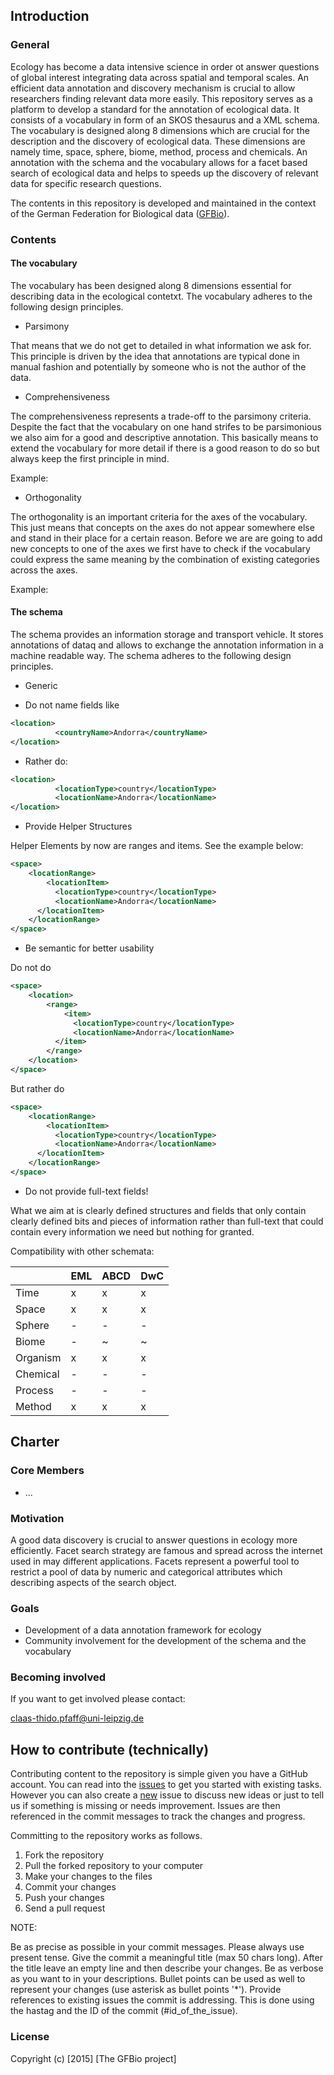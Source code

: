 ## Introduction

### General

Ecology has become a data intensive science in order ot answer questions of
global interest integrating data across spatial and temporal scales. An
efficient data annotation and discovery mechanism is crucial to allow
researchers finding relevant data more easily. This repository serves as a
platform to develop a standard for the annotation of ecological data. It
consists of a vocabulary in form of an SKOS thesaurus and a XML schema. The
vocabulary is designed along 8 dimensions which are crucial for the description
and the discovery of ecological data. These dimensions are namely time, space,
sphere, biome, method, process and chemicals. An annotation with the schema and
the vocabulary allows for a facet based search of ecological data and helps to
speeds up the discovery of relevant data for specific research questions.

The contents in this repository is developed and maintained in the context of
the German Federation for Biological data ([GFBio](http://www.gfbio.org/)).

### Contents

#### The vocabulary

The vocabulary has been designed along 8 dimensions essential for describing
data in the ecological contetxt. The vocabulary adheres to the following design
principles.

* Parsimony

That means that we do not get to detailed in what information we ask for. This
principle is driven by the idea that annotations are typical done in manual
fashion and potentially by someone who is not the author of the data.

* Comprehensiveness

The comprehensiveness represents a trade-off to the parsimony criteria.
Despite the fact that the vocabulary on one hand strifes to be parsimonious we
also aim for a good and descriptive annotation. This basically means to extend
the vocabulary for more detail if there is a good reason to do so but always
keep the first principle in mind.

Example:

* Orthogonality

The orthogonality is an important criteria for the axes of the vocabulary. This
just means that concepts on the axes do not appear somewhere else and stand in
their place for a certain reason. Before we are are going to add new concepts
to one of the axes we first have to check if the vocabulary could express the
same meaning by the combination of existing categories across the axes.

Example:

#### The schema

The schema provides an information storage and transport vehicle. It stores
annotations of dataq and allows to exchange the annotation information in a
machine readable way. The schema adheres to the following design principles.

* Generic

- Do not name fields like

```XML
<location>
		  <countryName>Andorra</countryName>
</location>
```

- Rather do:

```XML
<location>
		  <locationType>country</locationType>
		  <locationName>Andorra</locationName>
</location>
```

* Provide Helper Structures

Helper Elements by now are ranges and items. See the example below:

```XML
<space>
	<locationRange>
		<locationItem>
		  <locationType>country</locationType>
		  <locationName>Andorra</locationName>
	  </locationItem>
	</locationRange>
</space>
```

* Be semantic for better usability

Do not do

```XML
<space>
	<location>
		<range>
			<item>
			  <locationType>country</locationType>
			  <locationName>Andorra</locationName>
		  </item>
		</range>
	</location>
</space>
```

But rather do

```XML
<space>
	<locationRange>
		<locationItem>
		  <locationType>country</locationType>
		  <locationName>Andorra</locationName>
	  </locationItem>
	</locationRange>
</space>
```

* Do not provide full-text fields!

What we aim at is clearly defined structures and fields that only contain
clearly defined bits and pieces of information rather than full-text that could
contain every information we need but nothing for granted.

Compatibility with other schemata:

|          | EML | ABCD | DwC |
|----------|-----|------|-----|
| Time     | x   | x    | x   |
| Space    | x   | x    | x   |
| Sphere   | -   | -    | -   |
| Biome    | -   | ~    | ~   |
| Organism | x   | x    | x   |
| Chemical | -   | -    | -   |
| Process  | -   | -    | -   |
| Method   | x   | x    | x   |


## Charter

### Core Members

* ...

### Motivation

A good data discovery is crucial to answer questions in ecology more
efficiently. Facet search strategy are famous and spread across the internet
used in may different applications. Facets represent a powerful tool to
restrict a pool of data by numeric and categorical attributes which describing
aspects of the search object.

### Goals

* Development of a data annotation framework for ecology
* Community involvement for the development of the schema and the vocabulary

### Becoming involved

If you want to get involved please contact:

<claas-thido.pfaff@uni-leipzig.de>


## How to contribute (technically)

Contributing content to the repository is simple given you have a GitHub
account. You can read into the [issues](https://github.com/cpfaff/cas/issues)
to get you started with existing tasks. However you can also create a
[new](https://github.com/cpfaff/cas/issues/new) issue to discuss new ideas or
just to tell us if something is missing or needs improvement. Issues are then
referenced in the commit messages to track the changes and progress.

Committing to the repository works as follows.

1. Fork the repository
2. Pull the forked repository to your computer
3. Make your changes to the files
4. Commit your changes
5. Push your changes
4. Send a pull request

NOTE:

Be as precise as possible in your commit messages. Please always use present
tense. Give the commit a meaningful title (max 50 chars long). After the title
leave an empty line and then describe your changes. Be as verbose as you want
to in your descriptions. Bullet points can be used as well to represent your
changes (use asterisk as bullet points '*'). Provide references to existing
issues the commit is addressing. This is done using the hastag and the ID of
the commit (#id_of_the_issue).

### License

Copyright (c) [2015] [The GFBio project]
